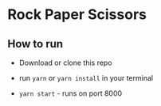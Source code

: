 # Rock Paper Scissors

## How to run

* Download or clone this repo

* run `yarn` or `yarn install` in your terminal

* `yarn start` - runs on port 8000
